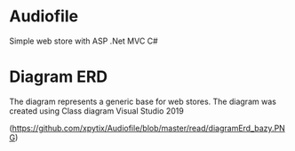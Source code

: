 # Audiofile
Simple web store with ASP .Net MVC C#


# Diagram ERD 
The diagram represents a generic base for web stores. The diagram was created using Class diagram Visual Studio 2019

(https://github.com/xpytix/Audiofile/blob/master/read/diagramErd_bazy.PNG)
